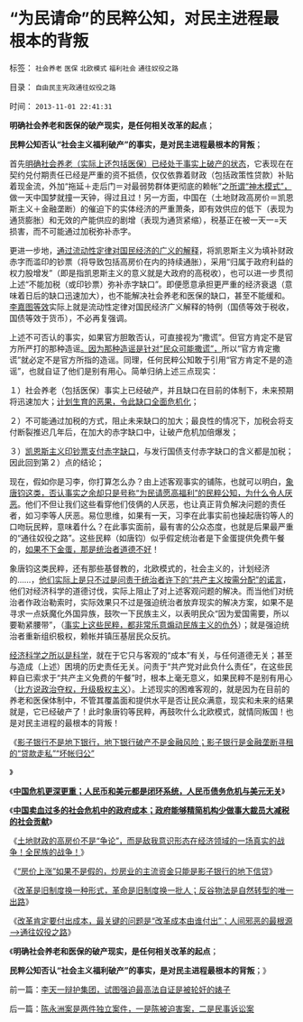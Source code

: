 # “为民请命”的民粹公知，对民主进程最根本的背叛

标签： `社会养老` `医保` `北欧模式` `福利社会` `通往奴役之路` 

目录： `自由民主宪政通往奴役之路`

时间： `2013-11-01 22:41:31`

**明确社会养老和医保的破产现实，是任何相关改革的起点**；

**民粹公知否认“社会主义福利破产”的事实，是对民主进程最根本的背叛**；

首先[明确社会养老（实际上还包括医保）已经处于事实上破产的状态](../../../2013/10/28/改革肯定要付出成本，最关键的问题是“改革成本由谁付出”.md)，它表现在在契约兑付期责任已经是严重的资不抵债，仅仅依靠着财政（包括政策性贷款）补贴着现金流，外加“拖延＋走后门＝对最弱势群体更彻底的赖帐”之[所谓“神木模式”，](../../../2010/10/8/免去郭宝成党内外职务以示鼓励.md)做一天中国梦就撞一天钟，得过且过！另一方面，中国在（土地财政高房价＝凯恩斯主义＋金融垄断）的催迫下的实体经济的严重萧条，即有效供应的低下（表现为通货膨胀）和无效的产能供应的剧增（表现为通货紧缩），税基正在被一天一=天损害，而不可能通过加税弥补赤字。

更进一步地，[通过流动性定律对国民经济的广义的解释](../../../2013/10/30/流动性定律解读“资本外流”和“国际竞争”，权力股的虚拟概念.md)，将凯恩斯主义为填补财政赤字而滥印的钞票（将导致包括高房价在内的持续通胀），采用“归属于政府利益的权力股增发”（即是指凯恩斯主义的意义就是大政府的高税收），也可以进一步贯彻上述“不能加税（或印钞票）弥补赤字缺口”。即便愿意承担更严重的经济衰退（意味着日后的缺口迅速加大），也不能解决社会养老和医保的缺口，甚至不能缓和。[李嘉图等效](../../../2013/9/15/大政府经高房价到大萧条——＞通往奴役之路.md)实际上就是流动性定律对国民经济广义解释的特例（国债等效于税收，国债等效于货币），不必再复强调。

上述不可否认的事实，如果官方胆敢否认，可直接视为“撒谎”。但官方肯定不是官方所严打的那种造谣[。因为那种造谣是针对“民众可能撒谎”，](../../../2012/5/3/“绝对真实”的“细节理性主义”制造谣言.md)所以“官方肯定撒谎”就必定不是官方所指的造谣。同理，任何民粹公知敢于引用“官方肯定不是的造谣”，也就自证了他们是别有用心。简单归纳上述三点现实：

１）社会养老（包括医保）事实上已经破产，并且缺口在目前的体制下，未来预期将迅速加大；[计划生育的恶果，令此缺口全面危机化](../../../2012/2/5/社会保险缴费就是个人所得税，福利经济学是大忽悠.md)；

２）不可能通过加税的方式，阻止未来缺口的加大；最良性的情况下，加税会将支付断裂推迟几年后，在加大的赤字缺口中，让破产危机加倍爆发；

３）[凯恩斯主义印钞票支付赤字缺口](../../../2013/4/27/理解近二十年的中央经济政策思路之不得已.md)，与发行国债支付赤字缺口的含义都是加税；因此回到第２）点的结论；

现在，假如你是习李，你打算怎么办？由上述客观事实的铺陈，也就可以明白，[象唐钧这类，否认事实之余却只是号称“为民请愿高福利”的民粹公知，为什么令人厌恶](../../../2013/2/26/养老保险“现收现支”，现在缴费的，退休时等死吧.md)。他们不但让我们这些看穿他们伎俩的人厌恶，也让真正背负解决问题的责任者，如习李等人厌恶。易位思维，如果有一天，习李在此事实前也操起唐钧等人的口吻玩民粹，意味着什么？在此事实面前，最有害的公众态度，也就是后果最严重的“通往奴役之路”。这些民粹（如唐钧）似乎假定统治者是下金蛋提供免费午餐的，[如果不下金蛋，那是统治者道德不好](../../../2013/1/13/“南方城市供暖”有多无耻？北方的农村太暖和？农民很富裕？.md)！

象唐钧这类民粹，还有那些基督教的，北欧模式的，社会主义的，计划经济的……，[他们实际上是只不过是问责于统治者许下的“共产主义按需分配”的诺言](../../../2013/6/23/共产主义的适用性，利比亚战争潜藏的深远危机.md)，他们对经济科学的道德讨伐，实际上阻止了对上述客观问题的解决。而当他们对统治者作政治勒索时，实际效果只不过是强迫统治者放弃现实的解决方案，如果不是寻求一点妖魔化外国异族，鼓吹一下民族主义，以表明民众“因为爱国需要，所以要勒紧腰带”，（[事实上这些民粹，都非常乐意煽动民族主义的仇外](../../../2013/2/3/反腐败上貌合神离,彼此敬畏的不可调和的对手.md)）；就是强迫统治者重新组织极权，赖帐并镇压基层民众反抗。

[经济科学之所以是科学](../../../2013/9/24/让经济学走下神坛，及约瑟夫.熊彼特的逻辑错误.md)，就在于它只与客观的“成本”有关，与任何道德无关；甚至与造成（上述）困境的历史责任无关。问责于“共产党对此负什么责任”，在这些民粹自已索求于“共产主义免费的午餐”时，根本上毫无意义，如果民粹不是别有用心（[比方说政治夺权，升级极权主义](../../../2013/10/22/旧制度换种形式称改革，换批人叫革命，及黄宗羲定律和反谷物法.md)）。上述现实的困难客观的，就是因为在目前的养老和医保体制中，不管其覆盖面和提供水平是否让民众满意，现实和未来的结果就是，它已经破产了！此时象唐钧等民粹，再鼓吹什么北欧模式，就情同叛国！也是对民主进程的最根本的背叛！

《[影子银行不是地下银行，地下银行破产不是金融风险；影子银行是金融垄断寻租的“贷款走私”“坏帐归公”](../../../2013/10/16/影子银行不是地下银行，影子银行流入炒房业，高房价呈癌症恶化.md)

》

《[**中国危机更深更重；人民币和美元都是闭环系统，人民币债务危机与美元无关**](../../../2013/10/14/中美债务危机对比，卖国企不能减轻财政危机，A股的榜样.md)》

《[**中国卖血过多的社会危机中的政府成本；政府能够精简机构少做事大裁员大减税的社会贡献**](../../../2013/10/19/中国卖血过多的社会危机中的政府的“成本制高点”.md)》

《[土地财政的高房价不是“争论”，而是敌我意识形态在经济领域的一场真实的战争！全民族的战争！](../../../2013/10/21/敌我意识形态在经济领域的真实的战争！.md)》

《[“房价上涨”如果不是假的，炒房业的主流资金只能是影子银行的地下信贷](../../../2013/10/21/牛刀同志掩盖了炒房业的非法资金渠道.md)》

《[改革是旧制度换一种形式，革命是旧制度换一批人；反谷物法是自然转型的唯一出路](../../../2013/10/22/旧制度换种形式称改革，换批人叫革命，及黄宗羲定律和反谷物法.md)》

《[改革肯定要付出成本，最关键的问题是“改革成本由谁付出”；人间邪恶的最根源——>通往奴役之路](../../../2013/10/28/改革肯定要付出成本，最关键的问题是“改革成本由谁付出”.md)》

《**明确社会养老和医保的破产现实，是任何相关改革的起点**；

**民粹公知否认“社会主义福利破产”的事实，是对民主进程最根本的背叛**；》



前一篇：[李天一辩护集团，试图强迫最高法自证是被轮奸的婊子](../../../2013/11/1/李天一辩护集团，试图强迫最高法自证是被轮奸的婊子.md)

后一篇：[陈永洲案是两件独立案件，一是陈被迫害案，二是民事诉讼案](../../../2013/11/1/陈永洲案是两件独立案件，一是陈被迫害案，二是民事诉讼案.md)